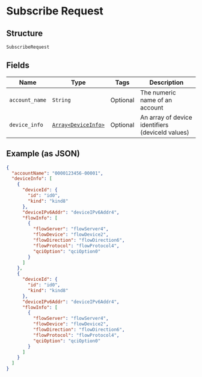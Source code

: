 
# Subscribe Request

## Structure

`SubscribeRequest`

## Fields

| Name | Type | Tags | Description |
|  --- | --- | --- | --- |
| `account_name` | `String` | Optional | The numeric name of an account |
| `device_info` | [`Array<DeviceInfo>`](../../doc/models/device-info.md) | Optional | An array of device identifiers (deviceId values) |

## Example (as JSON)

```json
{
  "accountName": "0000123456-00001",
  "deviceInfo": [
    {
      "deviceId": {
        "id": "id0",
        "kind": "kind8"
      },
      "deviceIPv6Addr": "deviceIPv6Addr4",
      "flowInfo": [
        {
          "flowServer": "flowServer4",
          "flowDevice": "flowDevice2",
          "flowDirection": "flowDirection6",
          "flowProtocol": "flowProtocol4",
          "qciOption": "qciOption0"
        }
      ]
    },
    {
      "deviceId": {
        "id": "id0",
        "kind": "kind8"
      },
      "deviceIPv6Addr": "deviceIPv6Addr4",
      "flowInfo": [
        {
          "flowServer": "flowServer4",
          "flowDevice": "flowDevice2",
          "flowDirection": "flowDirection6",
          "flowProtocol": "flowProtocol4",
          "qciOption": "qciOption0"
        }
      ]
    }
  ]
}
```

